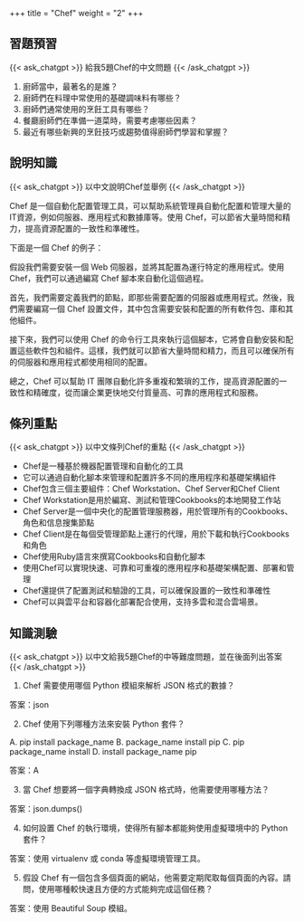 +++
title = "Chef"
weight = "2"
+++
## 習題預習
{{< ask_chatgpt >}}
給我5題Chef的中文問題
{{< /ask_chatgpt >}}

1. 廚師當中，最著名的是誰？
2. 廚師們在料理中常使用的基礎調味料有哪些？
3. 廚師們通常使用的烹飪工具有哪些？
4. 餐廳廚師們在準備一道菜時，需要考慮哪些因素？
5. 最近有哪些新興的烹飪技巧或趨勢值得廚師們學習和掌握？   

## 說明知識
{{< ask_chatgpt >}}
以中文說明Chef並舉例
{{< /ask_chatgpt >}}

Chef 是一個自動化配置管理工具，可以幫助系統管理員自動化配置和管理大量的IT資源，例如伺服器、應用程式和數據庫等。使用 Chef，可以節省大量時間和精力，提高資源配置的一致性和準確性。

下面是一個 Chef 的例子：

假設我們需要安裝一個 Web 伺服器，並將其配置為運行特定的應用程式。使用 Chef，我們可以通過編寫 Chef 腳本來自動化這個過程。

首先，我們需要定義我們的節點，即那些需要配置的伺服器或應用程式。然後，我們需要編寫一個 Chef 設置文件，其中包含需要安裝和配置的所有軟件包、庫和其他組件。

接下來，我們可以使用 Chef 的命令行工具來執行這個腳本，它將會自動安裝和配置這些軟件包和組件。這樣，我們就可以節省大量時間和精力，而且可以確保所有的伺服器和應用程式都使用相同的配置。

總之，Chef 可以幫助 IT 團隊自動化許多重複和繁瑣的工作，提高資源配置的一致性和精確度，從而讓企業更快地交付質量高、可靠的應用程式和服務。   

## 條列重點
{{< ask_chatgpt >}}
以中文條列Chef的重點
{{< /ask_chatgpt >}}

- Chef是一種基於機器配置管理和自動化的工具
- 它可以通過自動化腳本來管理和配置許多不同的應用程序和基礎架構組件
- Chef包含三個主要組件：Chef Workstation、Chef Server和Chef Client
- Chef Workstation是用於編寫、測試和管理Cookbooks的本地開發工作站
- Chef Server是一個中央化的配置管理服務器，用於管理所有的Cookbooks、角色和信息搜集節點
- Chef Client是在每個受管理節點上運行的代理，用於下載和執行Cookbooks和角色
- Chef使用Ruby語言來撰寫Cookbooks和自動化腳本
- 使用Chef可以實現快速、可靠和可重複的應用程序和基礎架構配置、部署和管理
- Chef還提供了配置測試和驗證的工具，可以確保設置的一致性和準確性
- Chef可以與雲平台和容器化部署配合使用，支持多雲和混合雲場景。   

## 知識測驗
{{< ask_chatgpt >}}
以中文給我5題Chef的中等難度問題，並在後面列出答案
{{< /ask_chatgpt >}}

1. Chef 需要使用哪個 Python 模組來解析 JSON 格式的數據？

答案：json

2. Chef 使用下列哪種方法來安裝 Python 套件？

A. pip install package_name
B. package_name install pip
C. pip package_name install
D. install package_name pip

答案：A

3. 當 Chef 想要將一個字典轉換成 JSON 格式時，他需要使用哪種方法？

答案：json.dumps()

4. 如何設置 Chef 的執行環境，使得所有腳本都能夠使用虛擬環境中的 Python 套件？

答案：使用 virtualenv 或 conda 等虛擬環境管理工具。

5. 假設 Chef 有一個包含多個頁面的網站，他需要定期爬取每個頁面的內容。請問，使用哪種較快速且方便的方式能夠完成這個任務？

答案：使用 Beautiful Soup 模組。   

